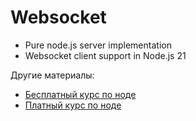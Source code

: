 # Websocket

- Pure node.js server implementation
- Websocket client support in Node.js 21

Другие материалы:
- [Бесплатный курс по ноде](https://github.com/HowProgrammingWorks/Index/blob/master/Courses/NodeJS.md)
- [Платный курс по ноде](https://github.com/HowProgrammingWorks/Index/blob/master/Courses/NodeJS-2024.md)
